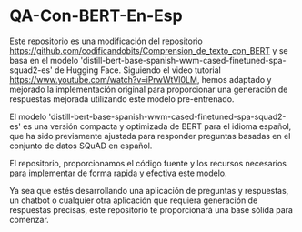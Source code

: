 # QA-Con-BERT-En-Esp

Este repositorio es una modificación del repositorio https://github.com/codificandobits/Comprension_de_texto_con_BERT y se basa en el modelo 'distill-bert-base-spanish-wwm-cased-finetuned-spa-squad2-es' de Hugging Face. Siguiendo el video tutorial https://www.youtube.com/watch?v=iPrwWtVl0LM, hemos adaptado y mejorado la implementación original para proporcionar una generación de respuestas mejorada utilizando este modelo pre-entrenado.

El modelo 'distill-bert-base-spanish-wwm-cased-finetuned-spa-squad2-es' es una versión compacta y optimizada de BERT para el idioma español, que ha sido previamente ajustada para responder preguntas basadas en el conjunto de datos SQuAD en español. 

El repositorio, proporcionamos el código fuente y los recursos necesarios para implementar de forma rapida y efectiva este modelo.

Ya sea que estés desarrollando una aplicación de preguntas y respuestas, un chatbot o cualquier otra aplicación que requiera generación de respuestas precisas, este repositorio te proporcionará una base sólida para comenzar.

